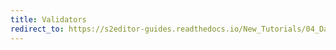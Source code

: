 ```yaml
---
title: Validators
redirect_to: https://s2editor-guides.readthedocs.io/New_Tutorials/04_Data_Editor/071_Validators
---
```

